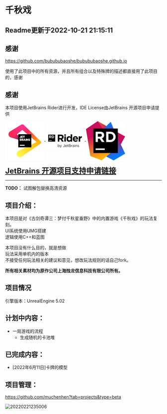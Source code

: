 # 千秋戏

## Readme更新于2022-10-21 21:15:11


## 感谢

https://github.com/bubububaoshe/bubububaoshe.github.io

使用了此项目中的所有资源，并且所有组合以及特殊牌的描述都直接用了此项目的，感谢

## **感谢**

本项目使用JetBrains Rider进行开发，IDE License由JetBrains 开源项目申请提供

<p>
<a href="https://www.jetbrains.com/"/>
<img src ="jb_beam.png" align="middle" width=25%/>
</a>
<a href="https://www.jetbrains.com/rider/"/>
<img src ="Rider.png" align="middle" width=25%/>
</a>
<a href="https://www.jetbrains.com/lp/rider-unreal/"/>
<img src ="Rider_icon.png" align="middle" width=25%/>
</a>
</p>

<font size = 5> [**JetBrains 开源项目支持申请链接**](https://www.jetbrains.com/lp/rider-unreal/)</font>


---

**TODO：** 试图解包替换高清资源

## 项目介绍：

本项目是对《古剑奇谭三：梦付千秋星垂野》中的内置游戏《千秋戏》的玩法复刻。  
UI系统使用UMG搭建  
逻辑使用C++和蓝图

本项目没有什么目的，就是想做  
玩法采用单机内的版本    
不接受任何玩法相关的建议和意见，想改玩法规则的话自己fork。

**所有相关素材均为原作公司上海烛龙信息科技有限公司所有。**

## 项目情况

引擎版本：UnrealEngine 5.02  

## 计划中内容：
- 一局游戏的流程
  - 生成随机的卡池堆
## 已完成内容：
- [2022年6月11日]卡牌的模型

## 项目管理：

https://github.com/muchenhen?tab=projects&type=beta  


![20220221235006](https://cdn.jsdelivr.net/gh/muchenhen/MuImageStore@main/Blogs/20220221235006.png)






